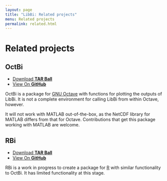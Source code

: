 ```yaml
---
layout: page
title: "LibBi: Related projects"
menu: Related projects
permalink: related.html
---
```


Related projects
================

OctBi
-----

<ul class="buttons">
  <li><a href="https://github.com/lawmurray/OctBi/tarball/master">Download <strong>TAR Ball</strong></a></li>
  <li><a href="https://github.com/lawmurray/OctBi">View On <strong>GitHub</strong></a></li>
</ul>

OctBi is a package for [GNU Octave](http://www.octave.org) with functions for
plotting the outputs of LibBi. It is not a complete environment for calling
LibBi from within Octave, however.

It will not work with MATLAB out-of-the-box, as the NetCDF library for MATLAB
differs from that for Octave. Contributions that get this package working with
MATLAB are welcome.

RBi
---

<ul class="buttons">
  <li><a href="https://github.com/lawmurray/RBi/tarball/master">Download <strong>TAR Ball</strong></a></li>
  <li><a href="https://github.com/lawmurray/RBi">View On <strong>GitHub</strong></a></li>
</ul>

RBi is a work in progress to create a package for
[R](http://www.r-project.org) with similar functionality to OctBi. It has
limited functionality at this stage.
